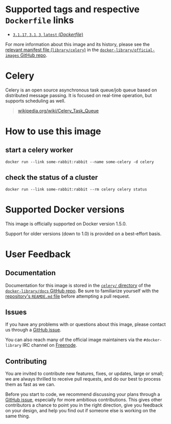 # Supported tags and respective `Dockerfile` links

-	[`3.1.17`, `3.1`, `3`, `latest` (*Dockerfile*)](https://github.com/docker-library/celery/blob/92bcbab09f2c2e342a57d3a1b643e7646908c76f/Dockerfile)

For more information about this image and its history, please see the [relevant manifest file (`library/celery`)](https://github.com/docker-library/official-images/blob/master/library/celery) in the [`docker-library/official-images` GitHub repo](https://github.com/docker-library/official-images).

# Celery

Celery is an open source asynchronous task queue/job queue based on distributed message passing. It is focused on real-time operation, but supports scheduling as well.

> [wikipedia.org/wiki/Celery_Task_Queue](https://en.wikipedia.org/wiki/Celery_Task_Queue)

# How to use this image

## start a celery worker

	docker run --link some-rabbit:rabbit --name some-celery -d celery

## check the status of a cluster

	docker run --link some-rabbit:rabbit --rm celery celery status

# Supported Docker versions

This image is officially supported on Docker version 1.5.0.

Support for older versions (down to 1.0) is provided on a best-effort basis.

# User Feedback

## Documentation

Documentation for this image is stored in the [`celery/` directory](https://github.com/docker-library/docs/tree/master/celery) of the [`docker-library/docs` GitHub repo](https://github.com/docker-library/docs). Be sure to familiarize yourself with the [repository's `REAMDE.md` file](https://github.com/docker-library/docs/blob/master/README.md) before attempting a pull request.

## Issues

If you have any problems with or questions about this image, please contact us through a [GitHub issue](https://github.com/docker-library/celery/issues).

You can also reach many of the official image maintainers via the `#docker-library` IRC channel on [Freenode](https://freenode.net).

## Contributing

You are invited to contribute new features, fixes, or updates, large or small; we are always thrilled to receive pull requests, and do our best to process them as fast as we can.

Before you start to code, we recommend discussing your plans through a [GitHub issue](https://github.com/docker-library/celery/issues), especially for more ambitious contributions. This gives other contributors a chance to point you in the right direction, give you feedback on your design, and help you find out if someone else is working on the same thing.

